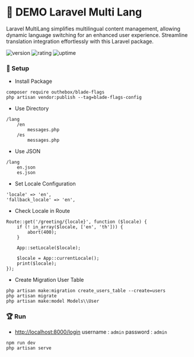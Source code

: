 # 🎉 DEMO Laravel Multi Lang
Laravel MultiLang simplifies multilingual content management, allowing dynamic language switching for an enhanced user experience. Streamline translation integration effortlessly with this Laravel package.

![version](https://img.shields.io/badge/version-1.0-blue)
![rating](https://img.shields.io/badge/rating-★★★★★-yellow)
![uptime](https://img.shields.io/badge/uptime-100%25-brightgreen)

### 🚀 Setup

- Install Package

```
composer require outhebox/blade-flags
php artisan vendor:publish --tag=blade-flags-config
```

- Use Directory

```shell
/lang
    /en
        messages.php
    /es
        messages.php
```

- Use JSON

```shell
/lang
    en.json
    es.json
```

- Set Locale Configuration

```
'locale' => 'en',
'fallback_locale' => 'en',
```

- Check Locale in Route

```
Route::get('/greeting/{locale}', function ($locale) {
    if (! in_array($locale, ['en', 'th'])) {
        abort(400);
    }

    App::setLocale($locale);

    $locale = App::currentLocale();
    print($locale);
});
```

- Create Migration User Table

```
php artisan make:migration create_users_table --create=users
php artisan migrate
php artisan make:model Models\\User
```

### 🏆 Run

- [http://localhost:8000/login](http://localhost:8000/login) username : `admin` password : `admin`

```shell
npm run dev
php artisan serve
```
